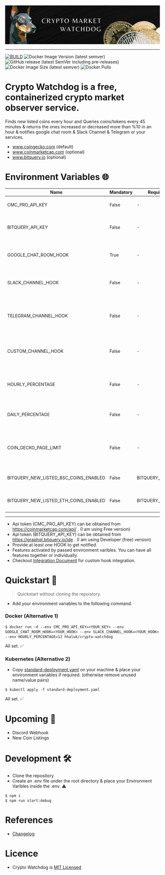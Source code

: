 ![bg](./bg.png "bg")

---
[![BUILD](https://github.com/Huseyinnurbaki/crypto-watchdog/actions/workflows/main.yml/badge.svg?branch=master)](https://github.com/Huseyinnurbaki/crypto-watchdog/actions/workflows/main.yml)
![Docker Image Version (latest semver)](https://img.shields.io/docker/v/hhaluk/crypto-watchdog?color=blue&label=image&logo=docker)
![GitHub release (latest SemVer including pre-releases)](https://img.shields.io/github/v/release/Huseyinnurbaki/crypto-watchdog?include_prereleases&logo=github)
![Docker Image Size (latest semver)](https://img.shields.io/docker/image-size/hhaluk/crypto-watchdog?color=B4D4A55&logo=docker)
![Docker Pulls](https://img.shields.io/docker/pulls/hhaluk/crypto-watchdog?color=gray&logo=docker)
# Crypto Watchdog is a free, containerized crypto market observer service.
Finds new listed coins every hour and Queries coins/tokens every 45 minutes & returns the ones increased or decreased more than %10 in an hour & notifies google chat room & Slack Channel & Telegram or your services. 

- www.coingecko.com (default)
- www.coinmarketcap.com (optional)
- www.bitquery.io (optional)


# Environment Variables :globe_with_meridians:	

|  Name | Mandatory  | Requires | Description |
|---|---|---|---|
| CMC_PRO_API_KEY  | False | - | Enables coinmarketcap queries.   |
| BITQUERY_API_KEY  | False | - | Enables bitquery queries. Returns new listed coins.   |
| GOOGLE_CHAT_ROOM_HOOK  | True | - | Notifies Google chat room. Enables Google chat notifications.    |
| SLACK_CHANNEL_HOOK  | False | - |  Notifies Slack channel. Enables Slack Channel notifications.  |
| TELEGRAM_CHANNEL_HOOK  | False | - |  Notifies Telegram channel. Enables Telegram Channel notifications.  |
| CUSTOM_CHANNEL_HOOK  | False | - |  Feeds provided rest endpoint. Enables Custom notifications.  |
| HOURLY_PERCENTAGE  | False | - | Used to filter price increase percentage in an hour, default is 10%.  |
| DAILY_PERCENTAGE  | False | - | Used to filter price increase percentage in a day, inactive if not defined.  |
| COIN_GECKO_PAGE_LIMIT  | False  | - | Used to change number of pages to query, default is 2. min: 1 max:28.  |
| BITQUERY_NEW_LISTED_BSC_COINS_ENABLED  | False | BITQUERY_API_KEY | Enables new listed BSC coins notifications.   |
| BITQUERY_NEW_LISTED_ETH_COINS_ENABLED  | False | BITQUERY_API_KEY | Enables new listed Eth coins notifications.   |

---
- Api token (CMC_PRO_API_KEY) can be obtained from https://coinmarketcap.com/api/ . (I am using Free version)
- Api token (BITQUERY_API_KEY) can be obtained from https://graphql.bitquery.io/ide . (I am using Developer (free) version)
- Provide at least one HOOK to get notified.
- Features activated by passed environment varibles. You can have all features together or individually.
- Checkout [Integration Document](https://github.com/Huseyinnurbaki/crypto-watchdog/wiki/Custom-Hook-Integration) for custom hook integration.
# Quickstart 🚀

> Quickstart without cloning the repoistory.

- Add your environment variables to the following command.

### Docker (Alternative 1)
```console
$ docker run -d --env CMC_PRO_API_KEY=<YOUR_KEY> --env GOOGLE_CHAT_ROOM_HOOK=<YOUR_HOOK> --env SLACK_CHANNEL_HOOK=<YOUR_HOOK> --env HOURLY_PERCENTAGE=12 hhaluk/crypto-watchdog
```

All set. :white_check_mark:	

### Kubernetes (Alternative 2)
- Copy [standard-deployment.yaml](https://github.com/Huseyinnurbaki/crypto-watchdog/blob/master/k8s/standard-deployment.yaml) on your machine & place your environment variables if required.
(otherwise remove unused name/value pairs)

```console
$ kubectl apply -f standard-deployment.yaml
```

All set. :white_check_mark:	
# Upcoming :construction:	

- Discord Webhook
- New Coin Listings

# Development :hammer_and_wrench:	

- Clone the repository
- Create an .env file under the root directory & place your Environment Varibles inside the .env. :warning: 

```console
$ npm i
$ npm run start:debug
```
# References

- [Changelog](https://github.com/Huseyinnurbaki/crypto-watchdog/blob/master/changelog.md)

# Licence

- Crypto Watchdog is [MIT Licensed](https://github.com/Huseyinnurbaki/mocktail/blob/master/changelog.md)
